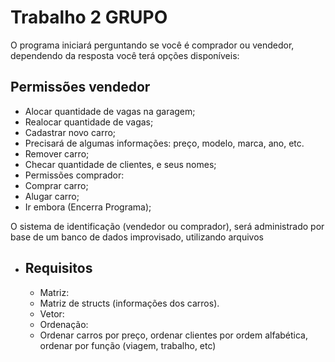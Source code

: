 # Trabalho 2 GRUPO

O programa iniciará perguntando se você é comprador ou vendedor, dependendo da resposta você terá opções disponíveis:

## Permissões vendedor

- Alocar quantidade de vagas na garagem;
- Realocar quantidade de vagas;
- Cadastrar novo carro;
- Precisará de algumas informações: preço, modelo, marca, ano, etc.
- Remover carro;
- Checar quantidade de clientes, e seus nomes;
- Permissões comprador:
- Comprar carro;
- Alugar carro;
- Ir embora (Encerra Programa);

 O sistema de identificação (vendedor ou comprador), será administrado por base de um banco de dados improvisado, utilizando arquivos

- ## Requisitos

  - Matriz:
  - Matriz de structs (informações dos carros).
  - Vetor:
  - Ordenação:
  - Ordenar carros por preço, ordenar clientes por ordem alfabética,   ordenar por função (viagem, trabalho, etc)
